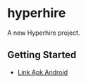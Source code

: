# hyperhire

A new Hyperhire project.

## Getting Started

- [Link Apk Android]([https://docs.flutter.dev/get-started/codelab](https://drive.google.com/file/d/1wAVcSdxrhKKuVDRpWbw0TtLsulLchtb5/view?usp=sharing))
